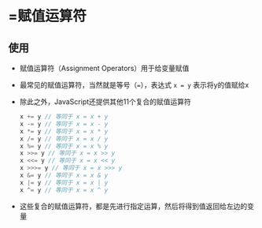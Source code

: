 # =赋值运算符

## 使用

  - 赋值运算符（Assignment Operators）用于给变量赋值

  - 最常见的赋值运算符，当然就是等号（`=`），表达式 `x = y` 表示将y的值赋给x

  - 除此之外，JavaScript还提供其他11个复合的赋值运算符

    ```js
    x += y // 等同于 x = x + y
    x -= y // 等同于 x = x - y
    x *= y // 等同于 x = x * y
    x /= y // 等同于 x = x / y
    x %= y // 等同于 x = x % y
    x >>= y // 等同于 x = x >> y
    x <<= y // 等同于 x = x << y
    x >>>= y // 等同于 x = x >>> y
    x &= y // 等同于 x = x & y
    x |= y // 等同于 x = x | y
    x ^= y // 等同于 x = x ^ y
    ```

  - 这些复合的赋值运算符，都是先进行指定运算，然后将得到值返回给左边的变量
